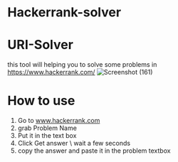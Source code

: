 # Hackerrank-solver

# URI-Solver
this tool will helping you to solve some problems in https://www.hackerrank.com/
![Screenshot (161)](https://i.ibb.co/tXjxCnk/Screenshot-453.png)
# How to use
1. Go to www.hackerrank.com
2. grab Problem Name
3. Put it in the text box 
4. Click Get answer \ wait a few seconds
5. copy the answer and paste it in the problem textbox
